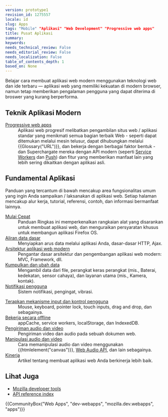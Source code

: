 ```yaml
---
version: prototype1
revision_id: 1275557
locale: id
slug: Apps
tags: "Mobile" "Aplikasi" "Web Development" "Progressive web apps"
title: Pusat Aplikasi
summary: 
keywords: 
needs_technical_review: False
needs_editorial_review: False
needs_localization: False
table_of_contents_depth: 1
based_on: None
---
```

<p class="summary"><span class="seoSummary">Belajar cara membuat aplikasi web modern menggunakan teknologi web dan ide terbaru — aplikasi web yang memiliki kekuatan di modern browser, namun tetap memberikan pengalaman pengguna yang dapat diterima di broswer yang kurang berperforma.</span></p>

<h2 id="Teknik_Aplikasi_Modern">Teknik Aplikasi Modern</h2>

<div class="column-container">
<div class="column-half">
<dl>
 <dt><a href="/id/docs/Web/Apps/Progressive">Progressive web apps</a></dt>
 <dd>Aplikasi web progresif melibatkan pengambilan situs web / aplikasi standar yang menikmati semua bagian terbaik Web - seperti dapat ditemukan melalui mesin telusur, dapat dihubungkan melalui {{Glossary("URL")}}, dan bekerja dengan berbagai faktor bentuk - dan Superchargate mereka dengan API modern (seperti <a href="/id/docs/Web/API/Service_Worker_API">Service Workers</a> dan&nbsp;<a href="/id/docs/Web/API/Push_API">Push</a>) dan fitur yang memberikan manfaat lain yang lebih sering dikaitkan dengan aplikasi asli.</dd>
</dl>
</div>
</div>

<h2 id="Fundamental_Aplikasi">Fundamental Aplikasi</h2>

<p>Panduan yang tercantum di bawah mencakup area fungsionalitas umum yang ingin Anda sampaikan / laksanakan di aplikasi web. Setiap halaman mencakup alur kerja, tutorial, referensi, contoh, dan informasi bermanfaat lainnya.</p>

<div class="column-container">
<div class="column-half">
<dl>
 <dt><a href="/id/docs/Web/Apps/Fundamentals/Quickstart">Mulai Cepat</a></dt>
 <dd>Panduan Ringkas ini memperkenalkan rangkaian alat yang disarankan untuk membuat aplikasi web, dan menguraikan persyaratan khusus untuk membangun aplikasi Firefox OS.</dd>
 <dt><a href="/en-US/Apps/Build/Basic_data_flow">Aliran data dasar</a></dt>
 <dd>Menyiapkan arus data melalui aplikasi Anda, dasar-dasar HTTP, Ajax.</dd>
 <dt><a href="/en-US/Apps/Build/Modern_web_app_architecture">Arsitektur aplikasi web modern</a></dt>
 <dd>Pengantar dasar arsitektur dan pengembangan aplikasi web modern: MVC, Framework, dll.</dd>
 <dt><a href="/en-US/Apps/Build/gather_and_modify_data">Kumpulkan dan ubah data</a></dt>
 <dd>Mengambil data dari file, perangkat keras perangkat (mis., Baterai, kedekatan, sensor cahaya), dan layanan utama (mis., Kamera, kontak).</dd>
 <dt><a href="/en-US/Apps/Build/User_notifications">Notifikasi pengguna</a></dt>
 <dd>Sistem notifikasi, pengingat, vibrasi.</dd>
</dl>
</div>

<div class="column-half">
<dl>
 <dt><a href="/en-US/Apps/Build/User_input_methods">Terapkan mekanisme input dan kontrol pengguna</a></dt>
 <dd>Mouse, keyboard, pointer lock, touch inputs, drag and drop, dan sebagainya.</dd>
 <dt><a href="/en-US/Apps/Build/offline">Bekerja secara offline</a></dt>
 <dd>appCache, service workers, localStorage, dan IndexedDB.</dd>
 <dt><a href="/en-US/Apps/Build/Audio_and_video_delivery">Pengiriman audio dan video</a></dt>
 <dd>Pengiriman video dan&nbsp;audio pada sebuah dokumen web.</dd>
 <dt><a href="/en-US/Apps/Build/Audio_and_video_manipulation">Manipulasi audio dan video</a></dt>
 <dd>Cara memanipulasi audio dan video menggunakan {{htmlelement("canvas")}}, <a href="/id/docs/Web/API/Web_Audio_API">Web Audio API</a>, dan lain sebagainya.</dd>
 <dt><a href="/en-US/Apps/Build/Performance">Kinerja</a></dt>
 <dd>Artikel tentang membuat aplikasi web Anda berkinerja lebih baik.</dd>
</dl>
</div>
</div>

<h2 id="Lihat_Juga">Lihat Juga</h2>

<ul>
 <li><a href="/id/docs/Tools">Mozilla developer tools</a></li>
 <li><a href="/id/docs/Web/API">API reference index</a></li>
</ul>

<p>{{CommunityBox("Web Apps", "dev-webapps", "mozilla.dev.webapps", "apps")}}</p>

